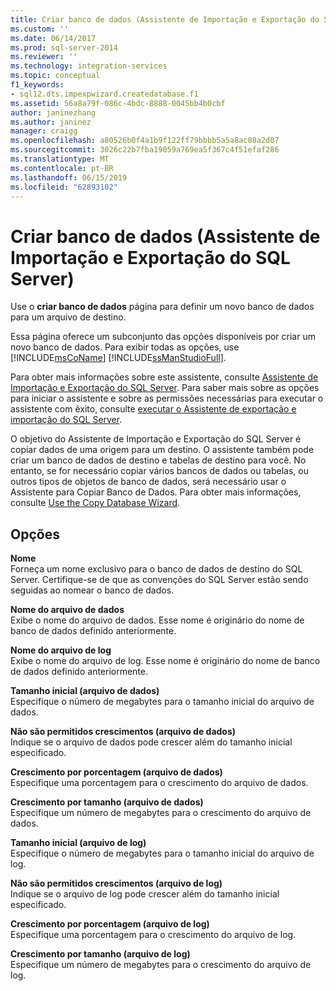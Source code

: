 ```yaml
---
title: Criar banco de dados (Assistente de Importação e Exportação do SQL Server) | Microsoft Docs
ms.custom: ''
ms.date: 06/14/2017
ms.prod: sql-server-2014
ms.reviewer: ''
ms.technology: integration-services
ms.topic: conceptual
f1_keywords:
- sql12.dts.impexpwizard.createdatabase.f1
ms.assetid: 56a8a79f-086c-4bdc-8888-0045bb4b0cbf
author: janinezhang
ms.author: janinez
manager: craigg
ms.openlocfilehash: a80526b0f4a1b9f122ff79bbbb5a5a8ac08a2d07
ms.sourcegitcommit: 3026c22b7fba19059a769ea5f367c4f51efaf286
ms.translationtype: MT
ms.contentlocale: pt-BR
ms.lasthandoff: 06/15/2019
ms.locfileid: "62893102"
---
```

# <a name="create-database-sql-server-import-and-export-wizard"></a>Criar banco de dados (Assistente de Importação e Exportação do SQL Server)
  Use o **criar banco de dados** página para definir um novo banco de dados para um arquivo de destino.  
  
 Essa página oferece um subconjunto das opções disponíveis por criar um novo banco de dados. Para exibir todas as opções, use [!INCLUDE[msCoName](../../includes/msconame-md.md)] [!INCLUDE[ssManStudioFull](../../includes/ssmanstudiofull-md.md)].  
  
 Para obter mais informações sobre este assistente, consulte [Assistente de Importação e Exportação do SQL Server](import-and-export-data-with-the-sql-server-import-and-export-wizard.md). Para saber mais sobre as opções para iniciar o assistente e sobre as permissões necessárias para executar o assistente com êxito, consulte [executar o Assistente de exportação e importação do SQL Server](start-the-sql-server-import-and-export-wizard.md).  
  
 O objetivo do Assistente de Importação e Exportação do SQL Server é copiar dados de uma origem para um destino. O assistente também pode criar um banco de dados de destino e tabelas de destino para você. No entanto, se for necessário copiar vários bancos de dados ou tabelas, ou outros tipos de objetos de banco de dados, será necessário usar o Assistente para Copiar Banco de Dados. Para obter mais informações, consulte [Use the Copy Database Wizard](../../relational-databases/databases/use-the-copy-database-wizard.md).  
  
## <a name="options"></a>Opções  
 **Nome**  
 Forneça um nome exclusivo para o banco de dados de destino do SQL Server. Certifique-se de que as convenções do SQL Server estão sendo seguidas ao nomear o banco de dados.  
  
 **Nome do arquivo de dados**  
 Exibe o nome do arquivo de dados. Esse nome é originário do nome de banco de dados definido anteriormente.  
  
 **Nome do arquivo de log**  
 Exibe o nome do arquivo de log. Esse nome é originário do nome de banco de dados definido anteriormente.  
  
 **Tamanho inicial (arquivo de dados)**  
 Especifique o número de megabytes para o tamanho inicial do arquivo de dados.  
  
 **Não são permitidos crescimentos (arquivo de dados)**  
 Indique se o arquivo de dados pode crescer além do tamanho inicial especificado.  
  
 **Crescimento por porcentagem (arquivo de dados)**  
 Especifique uma porcentagem para o crescimento do arquivo de dados.  
  
 **Crescimento por tamanho (arquivo de dados)**  
 Especifique um número de megabytes para o crescimento do arquivo de dados.  
  
 **Tamanho inicial (arquivo de log)**  
 Especifique o número de megabytes para o tamanho inicial do arquivo de log.  
  
 **Não são permitidos crescimentos (arquivo de log)**  
 Indique se o arquivo de log pode crescer além do tamanho inicial especificado.  
  
 **Crescimento por porcentagem (arquivo de log)**  
 Especifique uma porcentagem para o crescimento do arquivo de log.  
  
 **Crescimento por tamanho (arquivo de log)**  
 Especifique um número de megabytes para o crescimento do arquivo de log.  
  
  
